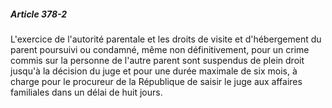 ##### Article 378-2

L'exercice de l'autorité parentale et les droits de visite et d'hébergement du parent poursuivi ou condamné, même non définitivement, pour un crime commis sur la personne de l'autre parent sont suspendus de plein droit jusqu'à la décision du juge et pour une durée maximale de six mois, à charge pour le procureur de la République de saisir le juge aux affaires familiales dans un délai de huit jours.

